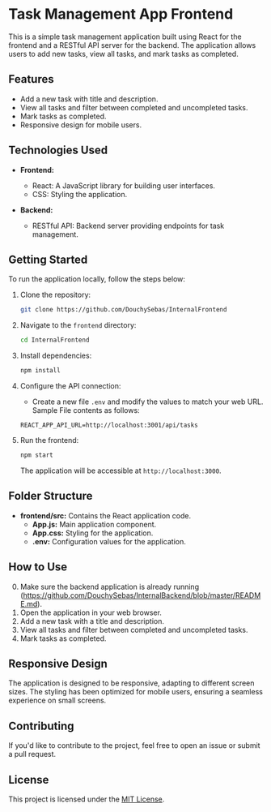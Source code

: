 # Task Management App Frontend

This is a simple task management application built using React for the frontend and a RESTful API server for the backend. The application allows users to add new tasks, view all tasks, and mark tasks as completed.

## Features

- Add a new task with title and description.
- View all tasks and filter between completed and uncompleted tasks.
- Mark tasks as completed.
- Responsive design for mobile users.

## Technologies Used

- **Frontend:**
  - React: A JavaScript library for building user interfaces.
  - CSS: Styling the application.
  
- **Backend:**
  - RESTful API: Backend server providing endpoints for task management.
  
## Getting Started

To run the application locally, follow the steps below:

1. Clone the repository:

   ```bash
   git clone https://github.com/DouchySebas/InternalFrontend
   ```

2. Navigate to the `frontend` directory:

   ```bash
   cd InternalFrontend
   ```

3. Install dependencies:

   ```bash
   npm install
   ```

4. Configure the API connection:

   - Create a new file `.env` and modify the values to match your web URL. Sample File contents as follows:
   ```
   REACT_APP_API_URL=http://localhost:3001/api/tasks
   ```

5. Run the frontend:

   ```bash
   npm start
   ```

   The application will be accessible at `http://localhost:3000`.

## Folder Structure

- **frontend/src:** Contains the React application code.
  - **App.js:** Main application component.
  - **App.css:** Styling for the application.
  - **.env:** Configuration values for the application.

## How to Use

0. Make sure the backend application is already running (https://github.com/DouchySebas/InternalBackend/blob/master/README.md).
1. Open the application in your web browser.
2. Add a new task with a title and description.
3. View all tasks and filter between completed and uncompleted tasks.
4. Mark tasks as completed.

## Responsive Design

The application is designed to be responsive, adapting to different screen sizes. The styling has been optimized for mobile users, ensuring a seamless experience on small screens.

## Contributing

If you'd like to contribute to the project, feel free to open an issue or submit a pull request.

## License

This project is licensed under the [MIT License](LICENSE).
